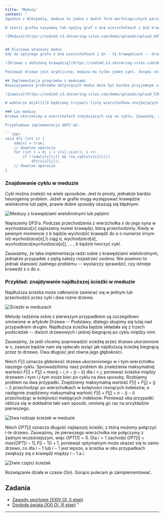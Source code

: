 ```yaml
---
title: 'Meduzy'
content: "
Zgodnie z Wikipedią, meduza to jedna z dwóch form morfologicznych parzydełkowców (Cnidaria), pierwotnie swobodnie pływająca, pelagiczna, z galaretowatym ciałem, zwykle w kształcie dzwonu lub parasola, zasadniczo rozmnażająca się płciowo.

W teorii grafów nazywamy tak spójny graf o $n$ wierzchołkach i $n$ krawędziach. Dlaczego? Popatrz na jego wygląd:

![Meduza](https://codimd.s3.shivering-isles.com/demo/uploads/upload_dd5aa9f99a56ef3bdac795b0c1dd74cf.png)


## Kluczowa własność meduz
Gdy do spójnego grafu o $n$ wierzchołkach i $n - 1$ krawędziach -- drzewa dołożymy jeszcze jedną krawędź, uzyskamy meduzę. Razem z niektórymi krawędziami drzewowymi stworzy cykl.

![Drzewo z dołożoną krawędzią](https://codimd.s3.shivering-isles.com/demo/uploads/upload_69730673cf4707b2926653cf6ea9eedd.png)

Ponieważ drzewo jest acykliczne, meduza ma tylko jeden cykl. Innymi słowy jest to graf zbudowany z cyklu, do którego wierzchołków doczepione są drzewa. Umiemy je bardzo sprawnie przetwarzać. Z tego powodu obsługiwanie meduz będzie składać się z obliczeń na jej lesie oraz łączenia wyniku na cyklu.

## Implementacja programów z meduzami
Rozwiązywanie problemów dotyczących meduz może być bardzo przyjemnym zajęciem sprowadzającym się do implementacji kilku prostych funkcji lub mega syfem. Właśnie dlatego znaczną część artykułu poświęcę na opisanie ogólnej implementacji. Po pierwsze, musimy zastanowić się, czy w problemie mamy do czynienia z jedną meduzą, czy z całą ławicą.

![Ławica](https://codimd.s3.shivering-isles.com/demo/uploads/upload_53bafd7eac53dff17cf3199c511e0379.png)

W wektorze $Cykl[i]$ będziemy trzymali listę wierzchołków znajdujących się na cyklu $i$-tej meduzy. Bitset lub tablica bool'i $na\\_cyklu[x]$ określi, czy $x$ znajduje się na którymś z nich.

### Las meduzy
Drzewa ukorzenimy w wierzchołach znajdujących się na cyklu. Zauważmy, że tylko korzenie graniczą z wierzchołkami znajdującymi się poza drzewem -- tymi, których wartość $na\\_cyklu[]$ jest jedynką logiczną. Pozostałe wierzchołki drzewa są połączone tylko między sobą. Pozwala nam to przetwarzać je nie przejmując się tym, że należą do meduzy jeśli tylko \"wyifujemy\" nie wchodzenie do wierzchołków znajdujących się na cyklu.

Przykładowa implementacja $DFS'a$:

```cpp=
void dfs (int x) {
	odw[x] = true;
	// dowolne operacje
	for (int i = 0; i < v[x].size(); i ++)
		if (!odw[v[x][i]] && !na_cyklu[v[x][i]])
			dfs(v[x][i]);	
	// dowolne operacje
}
```

### Znajdowanie cyklu w meduzie
Cykl można znaleźć na wiele sposobów. Jest to prosty, jednakże bardzo heurogenny problem. Jeżeli w grafie mogą występować krawędzie wielokrotne lub pętle, prawie dobre sposoby okazują się błędnymi.

![Meduzy z krawędziami wielokrotnymi lub pętalmi](https://codimd.s3.shivering-isles.com/demo/uploads/upload_7622ceb5d623edded821dd3ea5b3d180.png)

Napiszemy $DFS'a.$ Podczas przechodzenia z wierzchołka $x$ do jego syna w $wychodzaca[x]$ zapiszemy numer krawędzi, którą przechodzimy. Kiedy w pewnym momencie z $b$ będzie wychodzić krawędź do $a$ o numerze innym niż $wychodzaca[a],$\\\\ ciąg $a,$ $wychodzaca[a],$ $wychodzaca[wychodzaca[a]],$ ... , $b$ będzie tworzyć cykl.

Zauważmy, że taka implementacja radzi sobie z krawędziami wielokrotnymi, jednakże przypadek z pętlą należy rozpatrzeć osobno. Nie powinno to jednak stanowić żadnego problemu -- wystarczy sprawdzić, czy istnieje krawedź z $x$ do $x.$

### Przykład: znajdywanie najdłuższej ścieżki w meduzie

Najdłuższa ścieżka może całkowicie zawierać się w jednym lub przechodzić przez cykl i dwa różne drzewa.

![Ścieżki w meduzach](https://codimd.s3.shivering-isles.com/demo/uploads/upload_b15225af5ed2189d25ff005c2671bc87.png)

Metody radzenia sobie z pierwszym przypadkiem są szczegółowo omówione w artykułe Drzewa -- Podstawy, dlatego skupimy się tutaj nad przypadkiem drugim. Najdłuższa ścieżka będzie składała się z trzech podścieżek -- dwóch drzewowych i jednej biegnącej po cyklu między nimi. 

Zauważmy, że jeśli chcemy poprowadzić scieżkę przez drzewo ukorzenione w $x,$ zawsze będzie nam się opłacało wziąć jak najdłuższą ścieżkę biegnącą przez to drzewo. Owa długość jest równa jego głębokości.

Niech $F[i]$ oznacza głebokość drzewa ukorzenionego w $i$-tym wierzchołku naszego cyklu. Sprowadziliśmy nasz problem do znalezienia maksymalnej wartości $F[i] + F[j] + max(j - i,n - (j - i))$ dla $i < j,$ ponieważ ścieżka między drzewem $i$-tym i $j$-tym może biec po cyklu na dwa sposoby. Rozbijemy problem na dwa przypadki. Znajdziemy maksymalną wartość $F[i] + F[j] + (j - i)$ przechodząc po wierzchołkach w kolejności rosnących indeksów, a następnie znajdziemy maksymalną wartość $F[i] + F[j] + n - (j - i)$ przechodząc w kolejności malejących indeksów. Ponieważ oba przypadki oblicza się w dokładnie taki sam sposób, omówię go raz na przykładzie pierwszego.

![Dwa rodzaje ścieżek w meduzie](https://codimd.s3.shivering-isles.com/demo/uploads/upload_17ff42beb71fbede4e99324e1ce7d73e.png)

Niech $OPT[i]$ oznacza długość najlepszej ścieżki, z którą możemy połączyć $i$-te drzewo. Zauważmy, że pierwszego wierzchołka nie połączymy z żadnym wcześniejszym, więc $OPT[1] = 0.$ Dla $i > 1$ zachodzi $OPT[i] = max(OPT[i - 1], F[i - 1]) + 1,$ ponieważ optymalnym może okazać się to samo drzewo, co dla $i - 1$ lub $i - 1$ jest lepsze, a ścieżka w obu przypadkach zwiększy się o krawędź między $i - 1$ a $i.$

![Dwie części ścieżek](https://codimd.s3.shivering-isles.com/demo/uploads/upload_cf0f9cb4a2b81d63110874140757824d.png)

Rozwiązanie działa w czasie $O(n).$ Gorąco polecam je zaimplementować.

## Zadania
- [Zawody sportowe (XXIV OI, II etap)](https://szkopul.edu.pl/problemset/problem/fYzoFHo_2JRG4FQSt5UPRpn5/site/?key=statement)
- [Dookoła świata (XXI OI, III etap)](https://szkopul.edu.pl/problemset/problem/hogW-qBD1uDPGDS4jTohYMwc/site/?key=statement)
"
---
```

